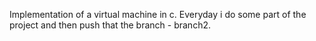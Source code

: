 Implementation of a virtual machine in c. Everyday i do some part of the project and then push that the branch - branch2.

